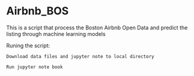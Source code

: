 # Airbnb_BOS
This is a script that process the Boston Airbnb Open Data and predict the listing through machine learning models

Runing the script: 

    Download data files and jupyter note to local directory

    Run jupyter note book

